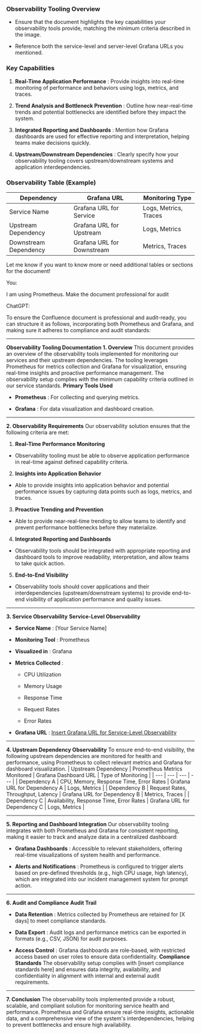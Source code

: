 

### Observability Tooling Overview 

- Ensure that the document highlights the key capabilities your observability tools provide, matching the minimum criteria described in the image.

- Reference both the service-level and server-level Grafana URLs you mentioned.

### Key Capabilities 
 
1. **Real-Time Application Performance** : Provide insights into real-time monitoring of performance and behaviors using logs, metrics, and traces.
 
2. **Trend Analysis and Bottleneck Prevention** : Outline how near-real-time trends and potential bottlenecks are identified before they impact the system.
 
3. **Integrated Reporting and Dashboards** : Mention how Grafana dashboards are used for effective reporting and interpretation, helping teams make decisions quickly.
 
4. **Upstream/Downstream Dependencies** : Clearly specify how your observability tooling covers upstream/downstream systems and application interdependencies.

### Observability Table (Example) 
| Dependency | Grafana URL | Monitoring Type | 
| --- | --- | --- | 
| Service Name | Grafana URL for Service | Logs, Metrics, Traces | 
| Upstream Dependency | Grafana URL for Upstream | Logs, Metrics | 
| Downstream Dependency | Grafana URL for Downstream | Metrics, Traces | 

Let me know if you want to know more or need additional tables or sections for the document!

You: 

I am using Prometheus. Make the document professional for audit

ChatGPT: 

To ensure the Confluence document is professional and audit-ready, you can structure it as follows, incorporating both Prometheus and Grafana, and making sure it adheres to compliance and audit standards:


---

**Observability Tooling Documentation** **1. Overview** 
This document provides an overview of the observability tools implemented for monitoring our services and their upstream dependencies. The tooling leverages Prometheus for metrics collection and Grafana for visualization, ensuring real-time insights and proactive performance management. The observability setup complies with the minimum capability criteria outlined in our service standards.
**Primary Tools Used**  
- **Prometheus** : For collecting and querying metrics.
 
- **Grafana** : For data visualization and dashboard creation.


---

**2. Observability Requirements** 
Our observability solution ensures that the following criteria are met:
 
1. **Real-Time Performance Monitoring** 
  - Observability tooling must be able to observe application performance in real-time against defined capability criteria.
 
2. **Insights into Application Behavior** 
  - Able to provide insights into application behavior and potential performance issues by capturing data points such as logs, metrics, and traces.
 
3. **Proactive Trending and Prevention** 
  - Able to provide near-real-time trending to allow teams to identify and prevent performance bottlenecks before they materialize.
 
4. **Integrated Reporting and Dashboards** 
  - Observability tools should be integrated with appropriate reporting and dashboard tools to improve readability, interpretation, and allow teams to take quick action.
 
5. **End-to-End Visibility** 
  - Observability tools should cover applications and their interdependencies (upstream/downstream systems) to provide end-to-end visibility of application performance and quality issues.


---

**3. Service Observability** **Service-Level Observability**  
- **Service Name** : [Your Service Name]
 
- **Monitoring Tool** : Prometheus
 
- **Visualized in** : Grafana
 
- **Metrics Collected** :
  - CPU Utilization

  - Memory Usage

  - Response Time

  - Request Rates

  - Error Rates
 
- **Grafana URL** : [Insert Grafana URL for Service-Level Observability](https://chatgpt.com/c/67163bca-a5dc-8010-99dc-2792e39a0f7e#)


---

**4. Upstream Dependency Observability** 
To ensure end-to-end visibility, the following upstream dependencies are monitored for health and performance, using Prometheus to collect relevant metrics and Grafana for dashboard visualization.
| Upstream Dependency | Prometheus Metrics Monitored | Grafana Dashboard URL | Type of Monitoring | 
| --- | --- | --- | --- | 
| Dependency A | CPU, Memory, Response Time, Error Rates | Grafana URL for Dependency A | Logs, Metrics | 
| Dependency B | Request Rates, Throughput, Latency | Grafana URL for Dependency B | Metrics, Traces | 
| Dependency C | Availability, Response Time, Error Rates | Grafana URL for Dependency C | Logs, Metrics | 


---

**5. Reporting and Dashboard Integration** 
Our observability tooling integrates with both Prometheus and Grafana for consistent reporting, making it easier to track and analyze data in a centralized dashboard:
 
- **Grafana Dashboards** : Accessible to relevant stakeholders, offering real-time visualizations of system health and performance.
 
- **Alerts and Notifications** : Prometheus is configured to trigger alerts based on pre-defined thresholds (e.g., high CPU usage, high latency), which are integrated into our incident management system for prompt action.


---

**6. Audit and Compliance** **Audit Trail**  
- **Data Retention** : Metrics collected by Prometheus are retained for [X days] to meet compliance standards.
 
- **Data Export** : Audit logs and performance metrics can be exported in formats (e.g., CSV, JSON) for audit purposes.
 
- **Access Control** : Grafana dashboards are role-based, with restricted access based on user roles to ensure data confidentiality.
**Compliance Standards** 
The observability setup complies with [insert compliance standards here] and ensures data integrity, availability, and confidentiality in alignment with internal and external audit requirements.


---

**7. Conclusion** 
The observability tools implemented provide a robust, scalable, and compliant solution for monitoring service health and performance. Prometheus and Grafana ensure real-time insights, actionable data, and a comprehensive view of the system's interdependencies, helping to prevent bottlenecks and ensure high availability.

